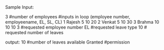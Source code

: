 Sample Input:

3 #number of employees
#inputs in loop (employee number, employeename, EL, SL, CL)
1
Rajesh
5
10
20
2
Venkat
5
10
30
3
Brahma
10
10
10
3 #requested employee number
EL #requested leave type
10 # requested number of leaves

output:
10 #number of leaves available
Granted #permission

